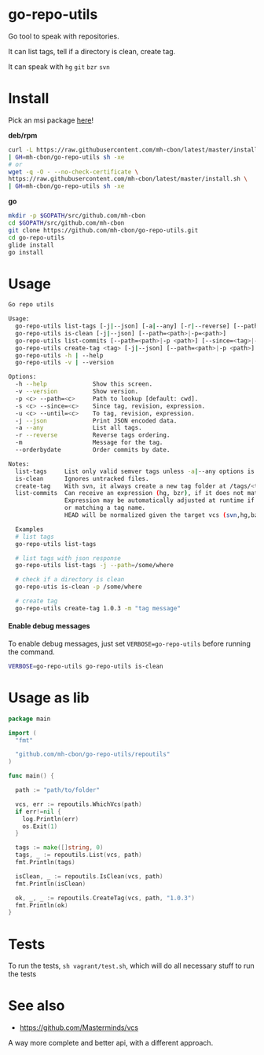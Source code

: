 # go-repo-utils

Go tool to speak with repositories.

It can list tags, tell if a directory is clean, create tag.

It can speak with `hg` `git` `bzr` `svn`

# Install

Pick an msi package [here](https://github.com/mh-cbon/go-repo-utils/releases)!

__deb/rpm__

```sh
curl -L https://raw.githubusercontent.com/mh-cbon/latest/master/install.sh \
| GH=mh-cbon/go-repo-utils sh -xe
# or
wget -q -O - --no-check-certificate \
https://raw.githubusercontent.com/mh-cbon/latest/master/install.sh \
| GH=mh-cbon/go-repo-utils sh -xe
```

__go__

```sh
mkdir -p $GOPATH/src/github.com/mh-cbon
cd $GOPATH/src/github.com/mh-cbon
git clone https://github.com/mh-cbon/go-repo-utils.git
cd go-repo-utils
glide install
go install
```

# Usage

```sh
Go repo utils

Usage:
  go-repo-utils list-tags [-j|--json] [-a|--any] [-r|--reverse] [--path=<path>|-p <path>]
  go-repo-utils is-clean [-j|--json] [--path=<path>|-p=<path>]
  go-repo-utils list-commits [--path=<path>|-p <path>] [--since=<tag>|-s <tag>] [--until=<tag>|-u <tag>] [-r|--reverse] [--orderbydate]
  go-repo-utils create-tag <tag> [-j|--json] [--path=<path>|-p <path>] [-m <message>]
  go-repo-utils -h | --help
  go-repo-utils -v | --version

Options:
  -h --help             Show this screen.
  -v --version          Show version.
  -p <c> --path=<c>     Path to lookup [default: cwd].
  -s <c> --since=<c>    Since tag, revision, expression.
  -u <c> --until=<c>    To tag, revision, expression.
  -j --json             Print JSON encoded data.
  -a --any              List all tags.
  -r --reverse          Reverse tags ordering.
  -m                    Message for the tag.
  --orderbydate         Order commits by date.

Notes:
  list-tags     List only valid semver tags unless -a|--any options is provided.
  is-clean      Ignores untracked files.
  create-tag    With svn, it always create a new tag folder at /tags/<tag>.
  list-commits  Can receive an expression (hg, bzr), if it does not match a tag name.
                Expression may be automatically adjusted at runtime if it is empty (svn,hg,bzr),
                or matching a tag name.
                HEAD will be normalized given the target vcs (svn,hg,bzr).

  Examples
  # list tags
  go-repo-utils list-tags

  # list tags with json response
  go-repo-utils list-tags -j --path=/some/where

  # check if a directory is clean
  go-repo-utis is-clean -p /some/where

  # create tag
  go-repo-utils create-tag 1.0.3 -m "tag message"
```

#### Enable debug messages

To enable debug messages, just set `VERBOSE=go-repo-utils` before running the command.

```sh
VERBOSE=go-repo-utils go-repo-utils is-clean
```

# Usage as lib

```go
package main

import (
  "fmt"

  "github.com/mh-cbon/go-repo-utils/repoutils"
)

func main() {

  path := "path/to/folder"

  vcs, err := repoutils.WhichVcs(path)
  if err!=nil {
    log.Println(err)
    os.Exit(1)
  }

  tags := make([]string, 0)
  tags, _ := repoutils.List(vcs, path)
  fmt.Println(tags)

  isClean, _ := repoutils.IsClean(vcs, path)
  fmt.Println(isClean)

  ok, _, _ := repoutils.CreateTag(vcs, path, "1.0.3")
  fmt.Println(ok)
}

```

# Tests

To run the tests, `sh vagrant/test.sh`, which will do all necessary stuff to run the tests

# See also

- https://github.com/Masterminds/vcs

A way more complete and better api, with a different approach.
